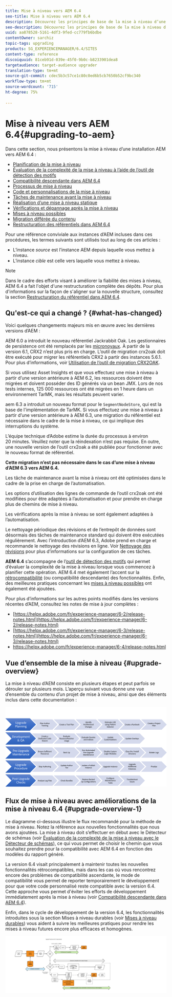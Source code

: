 ```yaml
---
title: Mise à niveau vers AEM 6.4
seo-title: Mise à niveau vers AEM 6.4
description: Découvrez les principes de base de la mise à niveau d’une installation d’AEM vers la version AEM 6.4.
seo-description: Découvrez les principes de base de la mise à niveau d’une installation d’AEM vers la version AEM 6.4.
uuid: aa878528-5161-4df3-9fed-cc779fb6bdbe
contentOwner: sarchiz
topic-tags: upgrading
products: SG_EXPERIENCEMANAGER/6.4/SITES
content-type: reference
discoiquuid: 81ceb91d-039e-45f0-9b0c-b8233901dea8
targetaudience: target-audience upgrader
translation-type: tm+mt
source-git-commit: cdec5b3c57ce1c80c0ed6b5cb7650b52cf9bc340
workflow-type: tm+mt
source-wordcount: '715'
ht-degree: 75%

---
```



# Mise à niveau vers AEM 6.4{#upgrading-to-aem}

Dans cette section, nous présentons la mise à niveau d’une installation AEM vers AEM 6.4 :

* [Planification de la mise à niveau](/help/sites-deploying/upgrade-planning.md)
* [Évaluation de la complexité de la mise à niveau à l’aide de l’outil de détection des motifs](/help/sites-deploying/pattern-detector.md)
* [Compatibilité descendante dans AEM 6.4](/help/sites-deploying/backward-compatibility.md)
* [Processus de mise à niveau](/help/sites-deploying/upgrade-procedure.md)
* [Code et personnalisations de la mise à niveau](/help/sites-deploying/upgrading-code-and-customizations.md)
* [Tâches de maintenance avant la mise à niveau](/help/sites-deploying/pre-upgrade-maintenance-tasks.md)
* [Réalisation d’une mise à niveau statique](/help/sites-deploying/in-place-upgrade.md)
* [Vérifications et dépannage après la mise à niveau](/help/sites-deploying/post-upgrade-checks-and-troubleshooting.md)
* [Mises à niveau possibles](/help/sites-deploying/sustainable-upgrades.md)
* [Migration différée du contenu](/help/sites-deploying/lazy-content-migration.md)
* [Restructuration des référentiels dans AEM 6.4](/help/sites-deploying/repository-restructuring.md)

Pour une référence conviviale aux instances d’AEM incluses dans ces procédures, les termes suivants sont utilisés tout au long de ces articles :

* L’instance *source* est l’instance AEM depuis laquelle vous mettez à niveau.
* L’instance *cible* est celle vers laquelle vous mettez à niveau.

>[!NOTE]
>
>Dans le cadre des efforts visant à améliorer la fiabilité des mises à niveau, AEM 6.4 a fait l&#39;objet d&#39;une restructuration complète des dépôts. Pour plus d&#39;informations sur la façon de s&#39;aligner sur la nouvelle structure, consultez la section [Restructuration du référentiel dans AEM 6.4](/help/sites-deploying/repository-restructuring.md).

## Qu&#39;est-ce qui a changé ? {#what-has-changed}

Voici quelques changements majeurs mis en œuvre avec les dernières versions d’AEM :

AEM 6.0 a introduit le nouveau référentiel Jackrabbit Oak. Les gestionnaires de persistence ont été remplacés par les [micronoyaux](/help/sites-deploying/recommended-deploys.md). À partir de la version 6.1, CRX2 n’est plus pris en charge. L’outil de migration crx2oak doit être exécuté pour migrer les référentiels CRX2 à partir des instances 5.6.1. Pour plus d’informations, voir [Utilisation de l’outil de migration CRX2OAK](/help/sites-deploying/using-crx2oak.md). 

Si vous utilisez Asset Insights et que vous effectuez une mise à niveau à partir d’une version antérieure à AEM 6.2, les ressources doivent être migrées et doivent posséder des ID générés via un bean JMX. Lors de nos tests internes, 125 000 ressources ont été migrées en 1 heure dans un environnement TarMK, mais les résultats peuvent varier. 

aem 6.3 a introduit un nouveau format pour le `SegmentNodeStore`, qui est la base de l&#39;implémentation de TarMK. Si vous effectuez une mise à niveau à partir d’une version antérieure à AEM 6.3, une migration du référentiel est nécessaire dans le cadre de la mise à niveau, ce qui implique des interruptions du système.

L’équipe technique d’Adobe estime la durée du processus à environ 20 minutes. Veuillez noter que la réindexation n’est pas requise. En outre, une nouvelle version de l’outil crx2oak a été publiée pour fonctionner avec le nouveau format de référentiel.

**Cette migration n’est pas nécessaire dans le cas d’une mise à niveau d’AEM 6.3 vers AEM 6.4.**

Les tâche de maintenance avant la mise à niveau ont été optimisées dans le cadre de la prise en charge de l’automatisation.

Les options d’utilisation des lignes de commande de l’outil crx2oak ont été modifiées pour être adaptées à l’automatisation et pour prendre en charge plus de chemins de mise à niveau.

Les vérifications après la mise à niveau se sont également adaptées à l’automatisation.

Le nettoyage périodique des révisions et de l’entrepôt de données sont désormais des tâches de maintenance standard qui doivent être exécutées régulièrement. Avec l’introduction d’AEM 6.3, Adobe prend en charge et recommande le nettoyage des révisions en ligne. Voir [Nettoyage des révisions](/help/sites-deploying/revision-cleanup.md) pour plus d’informations sur la configuration de ces tâches. 

**AEM 6.4** s’accompagne de l’[outil de détection des motifs](/help/sites-deploying/pattern-detector.md) qui permet d’évaluer la complexité de la mise à niveau lorsque vous commencez à planifier cette opération. AEM 6.4 met également l’accent sur la [rétrocompatibilité](/help/sites-deploying/backward-compatibility.md) (ou compatibilité descendante) des fonctionnalités. Enfin, des meilleures pratiques concernant les [mises à niveau possibles](/help/sites-deploying/sustainable-upgrades.md) ont également été ajoutées.

Pour plus d’informations sur les autres points modifiés dans les versions récentes d’AEM, consultez les notes de mise à jour complètes :

* [https://helpx.adobe.com/fr/experience-manager/6-2/release-notes.html](https://helpx.adobe.com/fr/experience-manager/6-2/release-notes.html)
* [https://helpx.adobe.com/fr/experience-manager/6-3/release-notes.html](https://helpx.adobe.com/fr/experience-manager/6-3/release-notes.html)
* [https://helpx.adobe.com/fr/experience-manager/6-4/release-notes.html ](https://helpx.adobe.com/fr/experience-manager/6-4/release-notes.html )

## Vue d’ensemble de la mise à niveau {#upgrade-overview}

La mise à niveau d’AEM consiste en plusieurs étapes et peut parfois se dérouler sur plusieurs mois. L’aperçu suivant vous donne une vue d’ensemble du contenu d’un projet de mise à niveau, ainsi que des éléments inclus dans cette documentation :

![screen_shot_2018-03-30at80708am](assets/screen_shot_2018-03-30at80708am.png)

## Flux de mise à niveau avec améliorations de la mise à niveau 6.4 {#upgrade-overview-1}

Le diagramme ci-dessous illustre le flux recommandé pour la méthode de mise à niveau. Notez la référence aux nouvelles fonctionnalités que nous avons ajoutées. La mise à niveau doit s’effectuer en début avec le Détecteur de schémas (voir [Évaluation de la complexité de la mise à niveau avec le Détecteur de schémas](/help/sites-deploying/pattern-detector.md)), ce qui vous permet de choisir le chemin que vous souhaitez prendre pour la compatibilité avec AEM 6.4 en fonction des modèles du rapport généré.

La version 6.4 visait principalement à maintenir toutes les nouvelles fonctionnalités rétrocompatibles, mais dans les cas où vous rencontrez encore des problèmes de compatibilité ascendante, le mode de compatibilité vous permet de reporter temporairement le développement pour que votre code personnalisé reste compatible avec la version 6.4. Cette approche vous permet d&#39;éviter les efforts de développement immédiatement après la mise à niveau (voir [Compatibilité descendante dans AEM 6.4](/help/sites-deploying/backward-compatibility.md)).

Enfin, dans le cycle de développement de la version 6.4, les fonctionnalités introduites sous la section Mises à niveau durables (voir [Mises à niveau durables](/help/sites-deploying/sustainable-upgrades.md)) vous aident à suivre les meilleures pratiques pour rendre les mises à niveau futures encore plus efficaces et homogènes.

![6_4_upgrade_overviewflechart-newpage3](assets/6_4_upgrade_overviewflowchart-newpage3.png)

